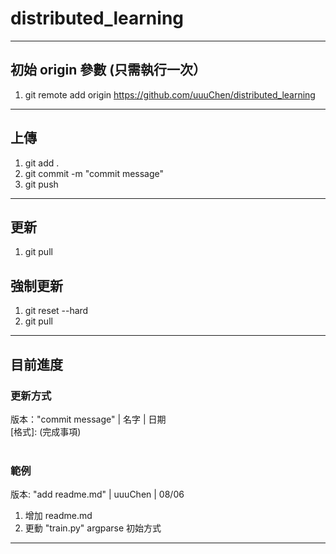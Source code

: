 # distributed_learning
--------------------------------------------
## 初始 origin 參數 (只需執行一次）
1. git remote add origin https://github.com/uuuChen/distributed_learning  
--------------------------------------------
## 上傳
1. git add . <br>
2. git commit -m "commit message" <br>
3. git push <br>

--------------------------------------------
## 更新
1. git pull <br>

## 強制更新
1. git reset --hard <br>
2. git pull <br>

--------------------------------------------
## 目前進度

### 更新方式
版本："commit message" | 名字 | 日期 <br>
[格式]: (完成事項)  <br>
<br>
### 範例
版本: "add readme.md" | uuuChen | 08/06 <br>
1. 增加 readme.md <br>
2. 更動 "train.py" argparse 初始方式 <br>

--------------------------------------------
